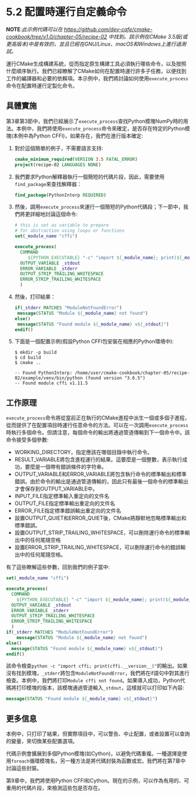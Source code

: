 # 5.2 配置時運行自定義命令

**NOTE**:*此示例代碼可以在 https://github.com/dev-cafe/cmake-cookbook/tree/v1.0/chapter-05/recipe-02 中找到。該示例在CMake 3.5版(或更高版本)中是有效的，並且已經在GNU/Linux、macOS和Windows上進行過測試。*

運行CMake生成構建系統，從而指定原生構建工具必須執行哪些命令，以及按照什麼順序執行。我們已經瞭解了CMake如何在配置時運行許多子任務，以便找到工作的編譯器和必要的依賴項。本示例中，我們將討論如何使用`execute_process`命令在配置時運行定製化命令。

## 具體實施

第3章第3節中，我們已經展示了`execute_process`查找Python模塊NumPy時的用法。本例中，我們將使用`execute_process`命令來確定，是否存在特定的Python模塊(本例中為Python CFFI)，如果存在，我們在進行版本確定:

1. 對於這個簡單的例子，不需要語言支持:

   ```cmake
   cmake_minimum_required(VERSION 3.5 FATAL_ERROR)
   project(recipe-02 LANGUAGES NONE)
   ```

2. 我們要求Python解釋器執行一個簡短的代碼片段，因此，需要使用`find_package`來查找解釋器：

   ```cmake
   find_package(PythonInterp REQUIRED)
   ```

3. 然後，調用`execute_process`來運行一個簡短的Python代碼段；下一節中，我們將更詳細地討論這個命令:

   ```cmake
   # this is set as variable to prepare
   # for abstraction using loops or functions
   set(_module_name "cffi")
   
   execute_process(
     COMMAND
     	${PYTHON_EXECUTABLE} "-c" "import ${_module_name}; print(${_module_name}.__version__)"
     OUTPUT_VARIABLE _stdout
     ERROR_VARIABLE _stderr
     OUTPUT_STRIP_TRAILING_WHITESPACE
     ERROR_STRIP_TRAILING_WHITESPACE
     )
   ```

4. 然後，打印結果：

   ```cmake
   if(_stderr MATCHES "ModuleNotFoundError")
   	message(STATUS "Module ${_module_name} not found")
   else()
   	message(STATUS "Found module ${_module_name} v${_stdout}")
   endif()
   ```

5. 下面是一個配置示例(假設Python CFFI包安裝在相應的Python環境中):

   ```shell
   $ mkdir -p build
   $ cd build
   $ cmake ..
   
   -- Found PythonInterp: /home/user/cmake-cookbook/chapter-05/recipe-02/example/venv/bin/python (found version "3.6.5")
   -- Found module cffi v1.11.5
   ```

## 工作原理

`execute_process`命令將從當前正在執行的CMake進程中派生一個或多個子進程，從而提供了在配置項目時運行任意命令的方法。可以在一次調用`execute_process`時執行多個命令。但請注意，每個命令的輸出將通過管道傳輸到下一個命令中。該命令接受多個參數:

* WORKING_DIRECTORY，指定應該在哪個目錄中執行命令。
* RESULT_VARIABLE將包含進程運行的結果。這要麼是一個整數，表示執行成功，要麼是一個帶有錯誤條件的字符串。
* OUTPUT_VARIABLE和ERROR_VARIABLE將包含執行命令的標準輸出和標準錯誤。由於命令的輸出是通過管道傳輸的，因此只有最後一個命令的標準輸出才會保存到OUTPUT_VARIABLE中。
* INPUT_FILE指定標準輸入重定向的文件名
* OUTPUT_FILE指定標準輸出重定向的文件名
* ERROR_FILE指定標準錯誤輸出重定向的文件名
* 設置OUTPUT_QUIET和ERROR_QUIET後，CMake將靜默地忽略標準輸出和標準錯誤。
* 設置OUTPUT_STRIP_TRAILING_WHITESPACE，可以刪除運行命令的標準輸出中的任何尾隨空格
* 設置ERROR_STRIP_TRAILING_WHITESPACE，可以刪除運行命令的錯誤輸出中的任何尾隨空格。

有了這些瞭解這些參數，回到我們的例子當中:

```cmake
set(_module_name "cffi")

execute_process(
  COMMAND
  	${PYTHON_EXECUTABLE} "-c" "import ${_module_name}; print(${_module_name}.__version__)"
  OUTPUT_VARIABLE _stdout
  ERROR_VARIABLE _stderr
  OUTPUT_STRIP_TRAILING_WHITESPACE
  ERROR_STRIP_TRAILING_WHITESPACE
  )
if(_stderr MATCHES "ModuleNotFoundError")
	message(STATUS "Module ${_module_name} not found")
else()
  message(STATUS "Found module ${_module_name} v${_stdout}")
endif()
```

該命令檢查`python -c "import cffi; print(cffi.__version__)"`的輸出。如果沒有找到模塊，`_stderr`將包含`ModuleNotFoundError`，我們將在if語句中對其進行檢查。本例中，我們將打印`Module cffi not found`。如果導入成功，Python代碼將打印模塊的版本，該模塊通過管道輸入`_stdout`，這樣就可以打印如下內容:

```cmake
message(STATUS "Found module ${_module_name} v${_stdout}")
```

## 更多信息

本例中，只打印了結果，但實際項目中，可以警告、中止配置，或者設置可以查詢的變量，來切換某些配置選項。

代碼示例會擴展到多個Python模塊(如Cython)，以避免代碼重複。一種選擇是使用`foreach`循環模塊名，另一種方法是將代碼封裝為函數或宏。我們將在第7章中討論這些封裝。

第9章中，我們將使用Python CFFI和Cython。現在的示例，可以作為有用的、可重用的代碼片段，來檢測這些包是否存在。
